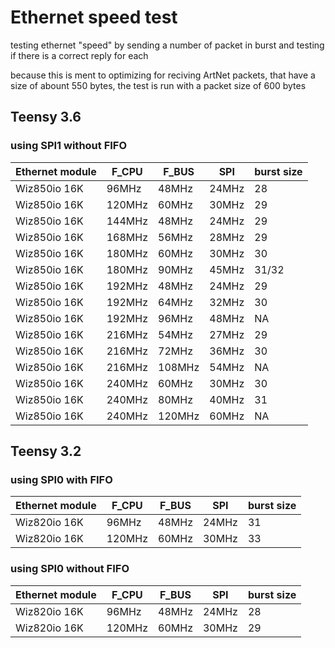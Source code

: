 # Ethernet speed test
testing ethernet "speed" by sending a number of packet in burst and testing if there is a correct reply  for each

because this is ment to optimizing for reciving ArtNet packets, that have a size of abount 550 bytes, the test is run with a packet size of 600 bytes

## Teensy 3.6
### using SPI1 without FIFO
Ethernet module | F_CPU | F_BUS | SPI | burst size
------------ | ------------ | ------------- | ------------- | -------------
Wiz850io 16K | 96MHz | 48MHz | 24MHz | 28
Wiz850io 16K | 120MHz | 60MHz | 30MHz | 29
Wiz850io 16K | 144MHz | 48MHz | 24MHz | 29
Wiz850io 16K | 168MHz | 56MHz | 28MHz | 29
Wiz850io 16K | 180MHz | 60MHz | 30MHz | 30
Wiz850io 16K | 180MHz | 90MHz | 45MHz | 31/32
Wiz850io 16K | 192MHz | 48MHz | 24MHz | 29
Wiz850io 16K | 192MHz | 64MHz | 32MHz | 30
Wiz850io 16K | 192MHz | 96MHz | 48MHz | NA
Wiz850io 16K | 216MHz | 54MHz | 27MHz | 29
Wiz850io 16K | 216MHz | 72MHz | 36MHz | 30
Wiz850io 16K | 216MHz | 108MHz | 54MHz | NA
Wiz850io 16K | 240MHz | 60MHz | 30MHz | 30
Wiz850io 16K | 240MHz | 80MHz | 40MHz | 31
Wiz850io 16K | 240MHz | 120MHz | 60MHz | NA

## Teensy 3.2
### using SPI0 with FIFO
Ethernet module | F_CPU | F_BUS | SPI | burst size
------------ | ------------ | ------------- | ------------- | -------------
Wiz820io 16K | 96MHz | 48MHz | 24MHz | 31
Wiz820io 16K | 120MHz | 60MHz | 30MHz | 33

### using SPI0 without FIFO
Ethernet module | F_CPU | F_BUS | SPI | burst size
------------ | ------------ | ------------- | ------------- | -------------
Wiz820io 16K | 96MHz | 48MHz | 24MHz | 28
Wiz820io 16K | 120MHz | 60MHz | 30MHz | 29
